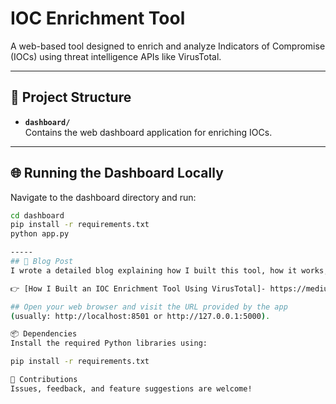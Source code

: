 # IOC Enrichment Tool

A web-based tool designed to enrich and analyze Indicators of Compromise (IOCs) using threat intelligence APIs like VirusTotal.

---

## 📁 Project Structure

- **`dashboard/`**  
  Contains the web dashboard application for enriching IOCs.

---

## 🌐 Running the Dashboard Locally

Navigate to the dashboard directory and run:

```bash
cd dashboard
pip install -r requirements.txt
python app.py

-----
## 📖 Blog Post
I wrote a detailed blog explaining how I built this tool, how it works, and how you can use it.

👉 [How I Built an IOC Enrichment Tool Using VirusTotal]- https://medium.com/@aaronpaulose.n

## Open your web browser and visit the URL provided by the app
(usually: http://localhost:8501 or http://127.0.0.1:5000).

📦 Dependencies
Install the required Python libraries using:

pip install -r requirements.txt

🤝 Contributions
Issues, feedback, and feature suggestions are welcome!



